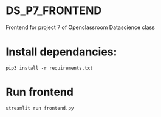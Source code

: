# DS_P7_FRONTEND
Frontend for project 7 of Openclassroom Datascience class

# Install dependancies:
```
pip3 install -r requirements.txt
```


# Run frontend
```
streamlit run frontend.py
```
